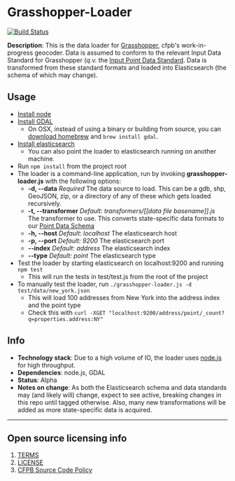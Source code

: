 # Grasshopper-Loader
[![Build Status](https://travis-ci.org/cfpb/grasshopper-loader.svg?branch=master)](https://travis-ci.org/cfpb/grasshopper-loader)

**Description**: This is the data loader for [Grasshopper](https://github.com/cfpb/grasshopper), cfpb's work-in-progress geocoder.
Data is assumed to conform to the relevant Input Data Standard for Grasshopper (*q.v.* the [Input Point Data Standard](https://github.com/cfpb/grasshopper/blob/master/docs/data_format.md).
Data is transformed from these standard formats and loaded into Elasticsearch (the schema of which may change).

## Usage
  - [Install node](https://nodejs.org/)
  - [Install GDAL](http://trac.osgeo.org/gdal/wiki/DownloadingGdalBinaries)
    - On OSX, instead of using a binary or building from source, you can [download homebrew](http://brew.sh/) and `brew install gdal`.
  - [Install elasticsearch](https://www.elastic.co/downloads/elasticsearch)
    - You can also point the loader to elasticsearch running on another machine.
  - Run `npm install` from the project root
  - The loader is a command-line application, run by invoking **grasshopper-loader.js** with the following options:
    - **-d, --data** *Required* The data source to load. This can be a gdb, shp, GeoJSON, zip, or a directory of any of these which gets loaded recursively.
    - **-t, --transformer** *Default: transformers/[[data file basename]].js* The transformer to use. This converts state-specific data formats to our [Point Data Schema](https://github.com/cfpb/grasshopper/blob/master/docs/point_data_spec.md)
    - **-h, --host** *Default: localhost* The elasticsearch host
    - **-p, --port** *Default: 9200* The elasticsearch port
    - **--index** *Default: address* The elasticsearch index
    - **--type** *Default: point* The elasticsearch type
  - Test the loader by starting elasticsearch on localhost:9200 and running `npm test`
    - This will run the tests in test/test.js from the root of the project
  - To manually test the loader, run `./grasshopper-loader.js -d test/data/new_york.json` 
    - This will load 100 addresses from New York into the address index and the point type
    - Check this with `curl -XGET "localhost:9200/address/point/_count?q=properties.address:NY"`

## Info
  - **Technology stack**: Due to a high volume of IO, the loader uses [node.js](http://nodejs.org/) for high throughput.
  - **Dependencies**: node.js, GDAL
  - **Status**: Alpha
  - **Notes on change**: As both the Elasticsearch schema and data standards may (and likely will) change, expect to see active, breaking changes in this repo until tagged otherwise. Also, many new transformations will be added as more state-specific data is acquired.

----

## Open source licensing info
1. [TERMS](TERMS.md)
2. [LICENSE](LICENSE)
3. [CFPB Source Code Policy](https://github.com/cfpb/source-code-policy/)
